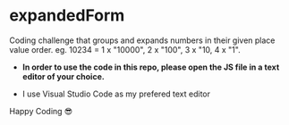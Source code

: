 # expandedForm
Coding challenge that groups and expands numbers in their given place value order. eg. 10234 = 1 x "10000", 2 x "100", 3 x "10, 4 x "1".

* <b>In order to use the code in this repo, please open the JS file in a text editor of your choice.</b>

* <p>I use Visual Studio Code as my prefered text editor</p>

<span>Happy Coding :sunglasses:</span>
